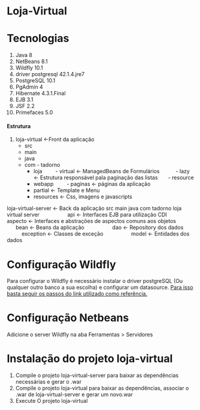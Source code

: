 # Loja-Virtual

# Tecnologias
  1. Java 8
  2. NetBeans 8.1
  3. Wildfly 10.1
  4. driver postgresql 42.1.4.jre7
  5. PostgreSQL 10.1
  6. PgAdmin 4
  7. Hibernate 4.3.1.Final
  8. EJB 3.1
  9. JSF 2.2
  10. Primefaces 5.0
  
#### Estrutura

 1. loja-virtual <-Front da aplicação  
    - src
     - main
      - java
       - com
        - tadorno
         - loja
          - virtual <- ManagedBeans de Formulários
           - lazy <- Estrutura responsável pala paginação das listas
        - resource
         - webapp
          - paginas <- páginas da aplicação  
          - partial <- Template e Menu
          - resources <- Css, imagens e javascripts

  
  loja-virtual-server <- Back da aplicação
    src
      main
        java
          com
            tadorno
              loja
                virtual
                  server
                    api <- Interfaces EJB para utilização CDI 
                    aspecto <- Interfaces e abstrações de aspectos comuns aos objetos
                    bean <- Beans da aplicação
                    dao <- Repository dos dados
                    exception <- Classes de exceção
                    model <- Entidades dos dados 

# Configuração Wildfly
  Para configurar o Wildfly é necessário instalar o driver postgreSQL (Ou qualquer outro banco a sua escolha) e configurar um datasource.
  [Para isso basta seguir os passos do link utilizado como referência.](https://bgasparotto.com/pt/adicionar-datasource-ao-wildfly/) 
  
  
# Configuração Netbeans
  Adicione o server Wildfly na aba Ferramentas > Servidores

# Instalação do projeto loja-virtual
  1. Compile o projeto loja-virtual-server para baixar as dependências necessárias e gerar o .war
  2. Compile o projeto loja-virtual para baixar as dependências, associar o .war de loja-virtual-server e gerar um novo.war
  3. Execute O projeto loja-virtual
